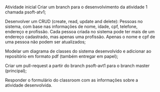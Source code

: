 Atividade inicial
Criar um branch para o desenvolvimento da atividade 1 chamada psoft-atv1;

Desenvolver um CRUD (create, read, update and delete): Pessoas no sistema, com base nas informações de nome, idade, cpf, telefone, endereço e profissão. Cada pessoa criada no sistema pode ter mais de um endereço cadastrado, mas apenas uma profissão. Apenas o nome e cpf de uma pessoa não podem ser atualizados;

Modelar um diagrama de classes do sistema desenvolvido e adicionar ao repositório em formato pdf (também entregar em papel);

Criar um pull-request a partir do branch psoft-avt1 para o branch master (principal);

Responder o formulário do classroom com as informações sobre a atividade desenvolvida.
